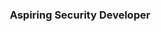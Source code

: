 <!-- - 👀 I’m interested in programming and ethical hacking
- 🌱 I’m currently learning Web Development
- 💞️ I’m looking to collaborate on ...
- 📫 How to reach me  -->

<!---
Mordaax/Mordaax is a ✨ special ✨ repository because its `README.md` (this file) appears on your GitHub profile.
You can click the Preview link to take a look at your changes.
![Github Stats](https://github-readme-stats.vercel.app/api?username=Mordaax&count_private=true&show_icons=true&theme=tokyonight&hide=stars,issues)
--->

<h3 align="center">Aspiring Security Developer</h3>
<!---
<h3 align="left">Connect with me:</h3>
<p align="left">
</p>

<p><img align="left" src="https://github-readme-stats.vercel.app/api/top-langs?username=mordaax&show_icons=true&locale=en&layout=compact" alt="mordaax" /></p>

<p>&nbsp;<img align="center" src="https://github-readme-stats.vercel.app/api?username=Mordaax&count_private=true&show_icons=true&theme=tokyonight&hide=stars,issues" alt="mordaax" /></p>
--->

